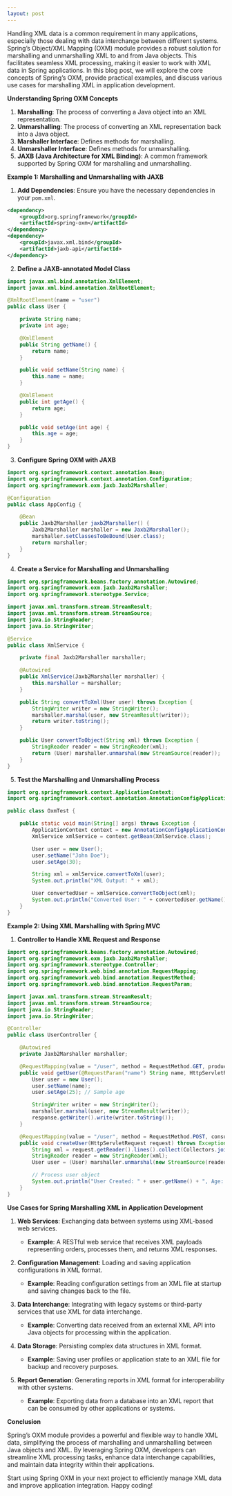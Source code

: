 ```yaml
---
layout: post
---
```


Handling XML data is a common requirement in many applications, especially those dealing with data interchange between different systems. Spring’s Object/XML Mapping (OXM) module provides a robust solution for marshalling and unmarshalling XML to and from Java objects. This facilitates seamless XML processing, making it easier to work with XML data in Spring applications. In this blog post, we will explore the core concepts of Spring’s OXM, provide practical examples, and discuss various use cases for marshalling XML in application development.

**Understanding Spring OXM Concepts**

1. **Marshalling**: The process of converting a Java object into an XML representation.
2. **Unmarshalling**: The process of converting an XML representation back into a Java object.
3. **Marshaller Interface**: Defines methods for marshalling.
4. **Unmarshaller Interface**: Defines methods for unmarshalling.
5. **JAXB (Java Architecture for XML Binding)**: A common framework supported by Spring OXM for marshalling and unmarshalling.

**Example 1: Marshalling and Unmarshalling with JAXB**

1. **Add Dependencies**: Ensure you have the necessary dependencies in your `pom.xml`.

```xml
<dependency>
    <groupId>org.springframework</groupId>
    <artifactId>spring-oxm</artifactId>
</dependency>
<dependency>
    <groupId>javax.xml.bind</groupId>
    <artifactId>jaxb-api</artifactId>
</dependency>
```

2. **Define a JAXB-annotated Model Class**

```java
import javax.xml.bind.annotation.XmlElement;
import javax.xml.bind.annotation.XmlRootElement;

@XmlRootElement(name = "user")
public class User {

    private String name;
    private int age;

    @XmlElement
    public String getName() {
        return name;
    }

    public void setName(String name) {
        this.name = name;
    }

    @XmlElement
    public int getAge() {
        return age;
    }

    public void setAge(int age) {
        this.age = age;
    }
}
```

3. **Configure Spring OXM with JAXB**

```java
import org.springframework.context.annotation.Bean;
import org.springframework.context.annotation.Configuration;
import org.springframework.oxm.jaxb.Jaxb2Marshaller;

@Configuration
public class AppConfig {

    @Bean
    public Jaxb2Marshaller jaxb2Marshaller() {
        Jaxb2Marshaller marshaller = new Jaxb2Marshaller();
        marshaller.setClassesToBeBound(User.class);
        return marshaller;
    }
}
```

4. **Create a Service for Marshalling and Unmarshalling**

```java
import org.springframework.beans.factory.annotation.Autowired;
import org.springframework.oxm.jaxb.Jaxb2Marshaller;
import org.springframework.stereotype.Service;

import javax.xml.transform.stream.StreamResult;
import javax.xml.transform.stream.StreamSource;
import java.io.StringReader;
import java.io.StringWriter;

@Service
public class XmlService {

    private final Jaxb2Marshaller marshaller;

    @Autowired
    public XmlService(Jaxb2Marshaller marshaller) {
        this.marshaller = marshaller;
    }

    public String convertToXml(User user) throws Exception {
        StringWriter writer = new StringWriter();
        marshaller.marshal(user, new StreamResult(writer));
        return writer.toString();
    }

    public User convertToObject(String xml) throws Exception {
        StringReader reader = new StringReader(xml);
        return (User) marshaller.unmarshal(new StreamSource(reader));
    }
}
```

5. **Test the Marshalling and Unmarshalling Process**

```java
import org.springframework.context.ApplicationContext;
import org.springframework.context.annotation.AnnotationConfigApplicationContext;

public class OxmTest {

    public static void main(String[] args) throws Exception {
        ApplicationContext context = new AnnotationConfigApplicationContext(AppConfig.class);
        XmlService xmlService = context.getBean(XmlService.class);

        User user = new User();
        user.setName("John Doe");
        user.setAge(30);

        String xml = xmlService.convertToXml(user);
        System.out.println("XML Output: " + xml);

        User convertedUser = xmlService.convertToObject(xml);
        System.out.println("Converted User: " + convertedUser.getName() + ", Age: " + convertedUser.getAge());
    }
}
```

**Example 2: Using XML Marshalling with Spring MVC**

1. **Controller to Handle XML Request and Response**

```java
import org.springframework.beans.factory.annotation.Autowired;
import org.springframework.oxm.jaxb.Jaxb2Marshaller;
import org.springframework.stereotype.Controller;
import org.springframework.web.bind.annotation.RequestMapping;
import org.springframework.web.bind.annotation.RequestMethod;
import org.springframework.web.bind.annotation.RequestParam;

import javax.xml.transform.stream.StreamResult;
import javax.xml.transform.stream.StreamSource;
import java.io.StringReader;
import java.io.StringWriter;

@Controller
public class UserController {

    @Autowired
    private Jaxb2Marshaller marshaller;

    @RequestMapping(value = "/user", method = RequestMethod.GET, produces = "application/xml")
    public void getUser(@RequestParam("name") String name, HttpServletResponse response) throws Exception {
        User user = new User();
        user.setName(name);
        user.setAge(25); // Sample age

        StringWriter writer = new StringWriter();
        marshaller.marshal(user, new StreamResult(writer));
        response.getWriter().write(writer.toString());
    }

    @RequestMapping(value = "/user", method = RequestMethod.POST, consumes = "application/xml")
    public void createUser(HttpServletRequest request) throws Exception {
        String xml = request.getReader().lines().collect(Collectors.joining());
        StringReader reader = new StringReader(xml);
        User user = (User) marshaller.unmarshal(new StreamSource(reader));

        // Process user object
        System.out.println("User Created: " + user.getName() + ", Age: " + user.getAge());
    }
}
```

**Use Cases for Spring Marshalling XML in Application Development**

1. **Web Services**: Exchanging data between systems using XML-based web services.
    - **Example**: A RESTful web service that receives XML payloads representing orders, processes them, and returns XML responses.

2. **Configuration Management**: Loading and saving application configurations in XML format.
    - **Example**: Reading configuration settings from an XML file at startup and saving changes back to the file.

3. **Data Interchange**: Integrating with legacy systems or third-party services that use XML for data interchange.
    - **Example**: Converting data received from an external XML API into Java objects for processing within the application.

4. **Data Storage**: Persisting complex data structures in XML format.
    - **Example**: Saving user profiles or application state to an XML file for backup and recovery purposes.

5. **Report Generation**: Generating reports in XML format for interoperability with other systems.
    - **Example**: Exporting data from a database into an XML report that can be consumed by other applications or systems.

**Conclusion**

Spring’s OXM module provides a powerful and flexible way to handle XML data, simplifying the process of marshalling and unmarshalling between Java objects and XML. By leveraging Spring OXM, developers can streamline XML processing tasks, enhance data interchange capabilities, and maintain data integrity within their applications.

Start using Spring OXM in your next project to efficiently manage XML data and improve application integration. Happy coding!

